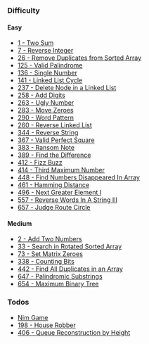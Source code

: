 ### Difficulty

#### Easy

- [1 - Two Sum][twoSum]
- [7 - Reverse Integer][reverseInteger]
- [26 - Remove Duplicates from Sorted Array][removeDuplicatesFromSortedArray]
- [125 - Valid Palindrome][validPalindrome]
- [136 - Single Number][singleNumber]
- [141 - Linked List Cycle][linkedListCycle]
- [237 - Delete Node in a Linked List][deleteNodeLinkedList]
- [258 - Add Digits][addDigits]
- [263 - Ugly Number][uglyNumber]
- [283 - Move Zeroes][moveZeroes]
- [290 - Word Pattern][wordPattern]
- [260 - Reverse Linked List][reverseList]
- [344 - Reverse String][reverseString]
- [367 - Valid Perfect Square][validPerfectSquare]
- [383 - Ransom Note][ransomNote]
- [389 - Find the Difference][findTheDifference]
- [412 - Fizz Buzz][fizzBuzz]
- [414 - Third Maximum Number][thirdMaxNum]
- [448 - Find Numbers Disappeared In Array][findNumsDisappearedInArray]
- [461 - Hamming Distance][hammingDistance]
- [496 - Next Greater Element I][nextGreaterEl]
- [557 - Reverse Words In A String III][reverseWordsInAStringIII]
- [657 - Judge Route Circle][judgeCircle]

#### Medium

- [2 - Add Two Numbers][addTwoNumbers]
- [33 - Search in Rotated Sorted Array][searchInRotatedArray]
- [73 - Set Matrix Zeroes][setMatrixZeroes]
- [338 - Counting Bits][countingBits]
- [442 - Find All Duplicates in an Array][findAllDuplicates]
- [647 - Palindromic Substrings][palindromicSubstrings]
- [654 - Maximum Binary Tree][maximumBinaryTree]

### Todos

- [Nim Game][nimGame]
- [198 - House Robber][houseRobber]
- [406 - Queue Reconstruction by Height][queueReconstructionByHeight]

[nimGame]: https://github.com/tbuchannan/leetCode_hackerRank/blob/master/Easy/nimGame.js

<!-- EASY LINKS -->

[twoSum]: https://github.com/tbuchannan/leetCode_hackerRank/blob/master/leetCode/Easy/twoSum.js
[reverseInteger]: https://github.com/tbuchannan/leetCode_hackerRank/blob/master/leetCode/Easy/reverseInteger.js
[removeDuplicatesFromSortedArray]: https://github.com/tbuchannan/leetCode_hackerRank/blob/master/leetCode/Easy/removeDuplicatesFromSortedArray.js
[validPalindrome]: https://github.com/tbuchannan/leetCode_hackerRank/blob/master/leetCode/Easy/validPalindrome.js
[singleNumber]: https://github.com/tbuchannan/leetCode_hackerRank/blob/master/leetCode/Easy/singleNumber.js
[linkedListCycle]: https://github.com/tbuchannan/leetCode_hackerRank/blob/master/leetCode/Easy/linkedListCycle.js
[houseRobber]: https://github.com/tbuchannan/leetCode_hackerRank/blob/master/leetCode/Easy/houseRobber.js
[deleteNodeLinkedList]: https://github.com/tbuchannan/leetCode_hackerRank/blob/master/leetCode/Easy/deleteNodeInLinkedList.js
[addDigits]: https://github.com/tbuchannan/leetCode_hackerRank/blob/master/leetCode/Easy/addDigits.js
[uglyNumber]: https://github.com/tbuchannan/leetCode_hackerRank/blob/master/leetCode/Easy/uglyNumber.js
[moveZeroes]: https://github.com/tbuchannan/leetCode_hackerRank/blob/master/leetCode/Easy/moveZeroes.js
[wordPattern]: https://github.com/tbuchannan/leetCode_hackerRank/blob/master/leetCode/Easy/wordPattern.js
[reverseList]: https://github.com/tbuchannan/leetCode_hackerRank/blob/master/leetCode/Easy/reverseLinkedList.js
[reverseString]: https://github.com/tbuchannan/leetCode_hackerRank/blob/master/leetCode/Easy/reverseString.js
[validPerfectSquare]: https://github.com/tbuchannan/leetCode_hackerRank/blob/master/leetCode/Easy/validPerfectSquare.js
[ransomNote]: https://github.com/tbuchannan/leetCode_hackerRank/blob/master/leetCode/Easy/ransomNote.js
[findTheDifference]: https://github.com/tbuchannan/leetCode_hackerRank/blob/master/leetCode/Easy/findTheDifference.js
[fizzBuzz]: https://github.com/tbuchannan/leetCode_hackerRank/blob/master/leetCode/Easy/fizzBuzz.js
[thirdMaxNum]: https://github.com/tbuchannan/leetCode_hackerRank/blob/master/leetCode/Easy/thirdMaximumNumber.js
[findNumsDisappearedInArray]: https://github.com/tbuchannan/leetCode_hackerRank/blob/master/leetCode/Easy/findNumsDisappearedInArray.js
[hammingDistance]: https://github.com/tbuchannan/leetCode_hackerRank/blob/master/leetCode/Easy/hammingDistance.js
[nextGreaterEl]: https://github.com/tbuchannan/leetCode_hackerRank/blob/master/leetCode/Easy/nextGreaterEl.js
[reverseWordsInAStringIII]: https://github.com/tbuchannan/leetCode_hackerRank/blob/master/leetCode/Easy/reverseWordsInAStringIII.js
[judgeCircle]: https://github.com/tbuchannan/leetCode_hackerRank/blob/master/leetCode/Easy/judgeRouteCircle.js

<!--  MEDIUM LINKS -->

[addTwoNumbers]: https://github.com/tbuchannan/leetCode_hackerRank/blob/master/leetCode/Medium/addTwoNumbers.js
[searchInRotatedArray]: https://github.com/tbuchannan/leetCode_hackerRank/blob/master/leetCode/Medium/searchInRotatedArray.js
[setMatrixZeroes]: https://github.com/tbuchannan/leetCode_hackerRank/blob/master/leetCode/Medium/setMatrixZeroes.js
[countingBits]: https://github.com/tbuchannan/leetCode_hackerRank/blob/master/leetCode/Medium/countingBits.js
[queueReconstructionByHeight]: https://github.com/tbuchannan/leetCode_hackerRank/blob/master/leetCode/Medium/queueReconstructionByHeight.js
[findAllDuplicates]: https://github.com/tbuchannan/leetCode_hackerRank/blob/master/leetCode/Medium/findAllDuplicates.js
[palindromicSubstrings]: https://github.com/tbuchannan/leetCode_hackerRank/blob/master/leetCode/Medium/palindromicSubstrings.js
[maximumBinaryTree]: https://github.com/tbuchannan/leetCode_hackerRank/blob/master/leetCode/Medium/maximumBinaryTree.js
